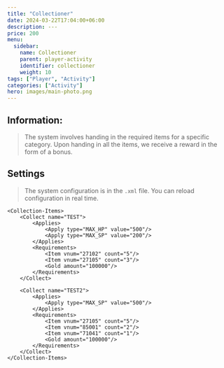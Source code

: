 ```yaml
---
title: "Collectioner"
date: 2024-03-22T17:04:00+06:00
description: ---
price: 200
menu:
  sidebar:
    name: Collectioner
    parent: player-activity
    identifier: collectioner
    weight: 10
tags: ["Player", "Activity"]
categories: ["Activity"]
hero: images/main-photo.png
---
```



## Information:
> The system involves handing in the required items for a specific category. Upon handing in all the items, we receive a reward in the form of a bonus.

## Settings
> The system configuration is in the `.xml` file. You can reload configuration in real time.

```
<Collection-Items>
    <Collect name="TEST">
        <Applies>
            <Apply type="MAX_HP" value="500"/>
            <Apply type="MAX_SP" value="200"/>
        </Applies>
        <Requirements>
            <Item vnum="27102" count="5"/>
            <Item vnum="27105" count="3"/>
            <Gold amount="100000"/>
        </Requirements>
    </Collect>

    <Collect name="TEST2">
        <Applies>
            <Apply type="MAX_SP" value="500"/>
        </Applies>
        <Requirements>
            <Item vnum="27105" count="5"/>
            <Item vnum="85001" count="2"/>
            <Item vnum="71041" count="1"/>
            <Gold amount="100000"/>
        </Requirements>
    </Collect>
</Collection-Items>

```
